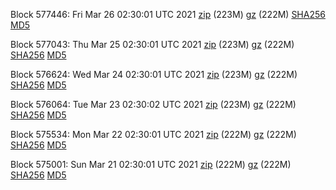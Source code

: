 Block 577446: Fri Mar 26 02:30:01 UTC 2021 [zip](https://files.01coin.io/mainnet/2021-03-26/bootstrap.dat.zip) (223M) [gz](https://files.01coin.io/mainnet/2021-03-26/bootstrap.dat.tar.gz) (222M) [SHA256](https://files.01coin.io/mainnet/2021-03-26/sha256.txt) [MD5](https://files.01coin.io/mainnet/2021-03-26/md5.txt)

Block 577043: Thu Mar 25 02:30:01 UTC 2021 [zip](https://files.01coin.io/mainnet/2021-03-25/bootstrap.dat.zip) (223M) [gz](https://files.01coin.io/mainnet/2021-03-25/bootstrap.dat.tar.gz) (222M) [SHA256](https://files.01coin.io/mainnet/2021-03-25/sha256.txt) [MD5](https://files.01coin.io/mainnet/2021-03-25/md5.txt)

Block 576624: Wed Mar 24 02:30:01 UTC 2021 [zip](https://files.01coin.io/mainnet/2021-03-24/bootstrap.dat.zip) (223M) [gz](https://files.01coin.io/mainnet/2021-03-24/bootstrap.dat.tar.gz) (222M) [SHA256](https://files.01coin.io/mainnet/2021-03-24/sha256.txt) [MD5](https://files.01coin.io/mainnet/2021-03-24/md5.txt)

Block 576064: Tue Mar 23 02:30:02 UTC 2021 [zip](https://files.01coin.io/mainnet/2021-03-23/bootstrap.dat.zip) (223M) [gz](https://files.01coin.io/mainnet/2021-03-23/bootstrap.dat.tar.gz) (222M) [SHA256](https://files.01coin.io/mainnet/2021-03-23/sha256.txt) [MD5](https://files.01coin.io/mainnet/2021-03-23/md5.txt)

Block 575534: Mon Mar 22 02:30:01 UTC 2021 [zip](https://files.01coin.io/mainnet/2021-03-22/bootstrap.dat.zip) (222M) [gz](https://files.01coin.io/mainnet/2021-03-22/bootstrap.dat.tar.gz) (222M) [SHA256](https://files.01coin.io/mainnet/2021-03-22/sha256.txt) [MD5](https://files.01coin.io/mainnet/2021-03-22/md5.txt)

Block 575001: Sun Mar 21 02:30:01 UTC 2021 [zip](https://files.01coin.io/mainnet/2021-03-21/bootstrap.dat.zip) (222M) [gz](https://files.01coin.io/mainnet/2021-03-21/bootstrap.dat.tar.gz) (222M) [SHA256](https://files.01coin.io/mainnet/2021-03-21/sha256.txt) [MD5](https://files.01coin.io/mainnet/2021-03-21/md5.txt)
